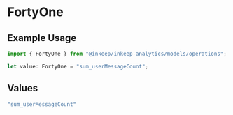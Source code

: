 # FortyOne

## Example Usage

```typescript
import { FortyOne } from "@inkeep/inkeep-analytics/models/operations";

let value: FortyOne = "sum_userMessageCount";
```

## Values

```typescript
"sum_userMessageCount"
```